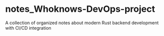 # notes_Whoknows-DevOps-project
A collection of organized notes about modern Rust backend development with CI/CD integration

